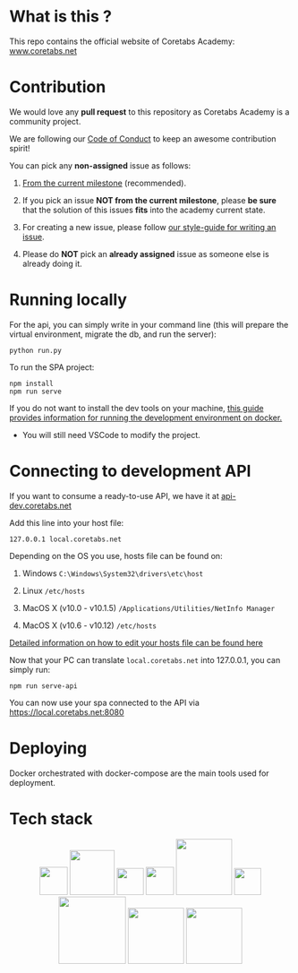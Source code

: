 # What is this ?
This repo contains the official website of Coretabs Academy: www.coretabs.net

# Contribution

We would love any **pull request** to this repository as Coretabs Academy is a community project.

We are following our [Code of Conduct](CODE_OF_CONDUCT.md) to keep an awesome contribution spirit!

You can pick any **non-assigned** issue as follows:
1. [From the current milestone](https://github.com/coretabs-academy/website-v2/milestones) (recommended).

2. If you pick an issue **NOT from the current milestone**, please **be sure** that the solution of this issues **fits** into the academy current state.

3. For creating a new issue, please follow [our style-guide for writing an issue](ISSUE_STYLE_GUIDE.md).

4. Please do **NOT** pick an **already assigned** issue as someone else is already doing it.


# Running locally

For the api, you can simply write in your command line (this will prepare the virtual environment, migrate the db, and run the server):

```
python run.py
```

To run the SPA project:
```
npm install
npm run serve
```

If you do not want to install the dev tools on your machine, <a href="./docs/docker-development.md" >this guide provides information for running the development environment on docker.</a>

* You will still need VSCode to modify the project.

# Connecting to development API

If you want to consume a ready-to-use API, we have it at [api-dev.coretabs.net](https://api-dev.coretabs.net)

Add this line into your host file:

```
127.0.0.1 local.coretabs.net
```

Depending on the OS you use, hosts file can be found on:

1. Windows `C:\Windows\System32\drivers\etc\host`

2. Linux `/etc/hosts`

3. MacOS X (v10.0 - v10.1.5) `/Applications/Utilities/NetInfo Manager`

4. MacOS X (v10.6 - v10.12) `/etc/hosts`

[Detailed information on how to edit your hosts file can be found here](https://support.rackspace.com/how-to/modify-your-hosts-file/)

Now that your PC can translate `local.coretabs.net` into 127.0.0.1, you can simply run:

```
npm run serve-api
```

You can now use your spa connected to the API via https://local.coretabs.net:8080

# Deploying
Docker orchestrated with docker-compose are the main tools used for deployment.

# Tech stack
<p align="center">
<img src="https://upload.wikimedia.org/wikipedia/commons/5/53/Vue.js_Logo.svg" width="50"> <img src="https://www.djangoproject.com/m/img/logos/django-logo-negative.svg" width="80"> <img src="https://upload.wikimedia.org/wikipedia/commons/9/93/Amazon_Web_Services_Logo.svg" width="48"> <img src="https://wiki.openwrt.org/_media/media/homepage-docker-logo.png" width="50"> <img src="https://www.nordicmakers.vc/wp-content/uploads/2017/05/scrimba-1.png" width="100"> <img src="https://upload.wikimedia.org/wikipedia/commons/thumb/9/91/Octicons-mark-github.svg/600px-Octicons-mark-github.svg.png" width="48"> <img src="https://cdn.worldvectorlogo.com/logos/heroku-1.svg" width="120"> <img src="https://dcnxfkgt2gjxz.cloudfront.net/Logos/Integration-Card-Logos/integrationcards-discourse.svg" width="100"> <img src="https://forums.coretabs.net/uploads/default/original/1X/193cd8725cf75433fc6ae1ab03ed7075ff12ddf5.png" width="100">
</p>
